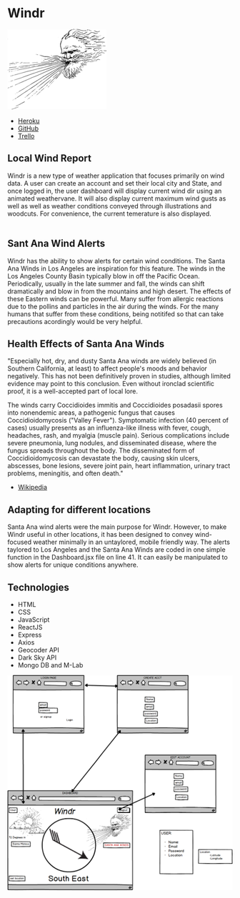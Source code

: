 # Windr 
![](client/public/images/wind-god.png?=200x200)

- [Heroku](https://windr.herokuapp.com/login)
- [GitHub](https://github.com/lucmorey/windr)
- [Trello](https://trello.com/b/PQo4sB6N/windr)

## Local Wind Report

Windr is a new type of weather application that focuses primarily on wind data. A user can create an account and set their local city and State, and once logged in, the user dashboard will display current wind dir using an animated weathervane. It will also display current maximum wind gusts as well as well as weather conditions conveyed through illustrations and woodcuts. For convenience, the current temerature is also displayed. <br><br>

## Sant Ana Wind Alerts
Windr has the ability to show alerts for certain wind conditions. The Santa Ana Winds in Los Angeles are inspiration for this feature. The winds in the Los Angeles County Basin typically blow in off the Pacific Ocean. Periodically, usually in the late summer and fall, the winds can shift dramatically and blow in from the mountains and high desert. The effects of these Eastern winds can be powerful. Many suffer from allergic reactions due to the pollins and particles in the air during the winds. For the many humans that suffer from these conditions, being notitifed so that can take precautions acordingly would be very helpful. 
<br>
## Health Effects of Santa Ana Winds

"Especially hot, dry, and dusty Santa Ana winds are widely believed (in Southern California, at least) to affect people's moods and behavior negatively. This has not been definitively proven in studies, although limited evidence may point to this conclusion. Even without ironclad scientific proof, it is a well-accepted part of local lore.

The winds carry Coccidioides immitis and Coccidioides posadasii spores into nonendemic areas, a pathogenic fungus that causes Coccidioidomycosis ("Valley Fever"). Symptomatic infection (40 percent of cases) usually presents as an influenza-like illness with fever, cough, headaches, rash, and myalgia (muscle pain). Serious complications include severe pneumonia, lung nodules, and disseminated disease, where the fungus spreads throughout the body. The disseminated form of Coccidioidomycosis can devastate the body, causing skin ulcers, abscesses, bone lesions, severe joint pain, heart inflammation, urinary tract problems, meningitis, and often death."

- [Wikipedia](https://en.wikipedia.org/wiki/Santa_Ana_winds)

## Adapting for different locations

Santa Ana wind alerts were the main purpose for Windr. However, to make Windr useful in other locations, it has been designed to convey wind-focused weather minimally in an untaylored, mobile friendly way. The alerts taylored to Los Angeles and the Santa Ana Winds are coded in one simple function in the Dashboard.jsx file on line 41. It can easily be manipulated to show alerts for unique conditions anywhere.


## Technologies

- HTML
- CSS
- JavaScript
- ReactJS
- Express
- Axios
- Geocoder API
- Dark Sky API
- Mongo DB and M-Lab


![](client/public/images/wireframe.png?raw=true)

